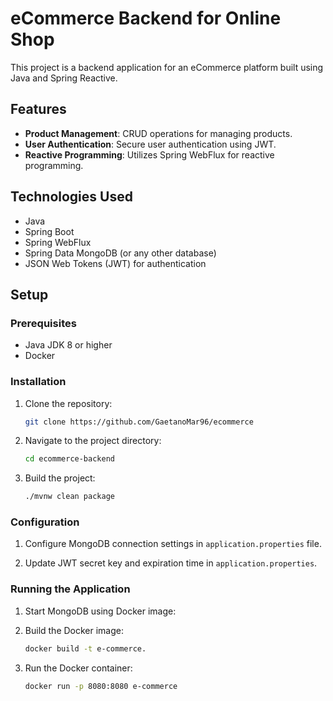 # eCommerce Backend for Online Shop

This project is a backend application for an eCommerce platform built using Java and Spring Reactive.

## Features

- **Product Management**: CRUD operations for managing products.
- **User Authentication**: Secure user authentication using JWT.
- **Reactive Programming**: Utilizes Spring WebFlux for reactive programming.

## Technologies Used

- Java
- Spring Boot
- Spring WebFlux
- Spring Data MongoDB (or any other database)
- JSON Web Tokens (JWT) for authentication

## Setup

### Prerequisites

- Java JDK 8 or higher
- Docker

### Installation

1. Clone the repository:

    ```bash
    git clone https://github.com/GaetanoMar96/ecommerce
    ```

2. Navigate to the project directory:

    ```bash
    cd ecommerce-backend
    ```

3. Build the project:

    ```bash
    ./mvnw clean package
    ```

### Configuration

1. Configure MongoDB connection settings in `application.properties` file.

2. Update JWT secret key and expiration time in `application.properties`.

### Running the Application

1. Start MongoDB using Docker image:

2. Build the Docker image:

    ```bash
    docker build -t e-commerce.
    ```

3. Run the Docker container:

    ```bash
    docker run -p 8080:8080 e-commerce
    ```
